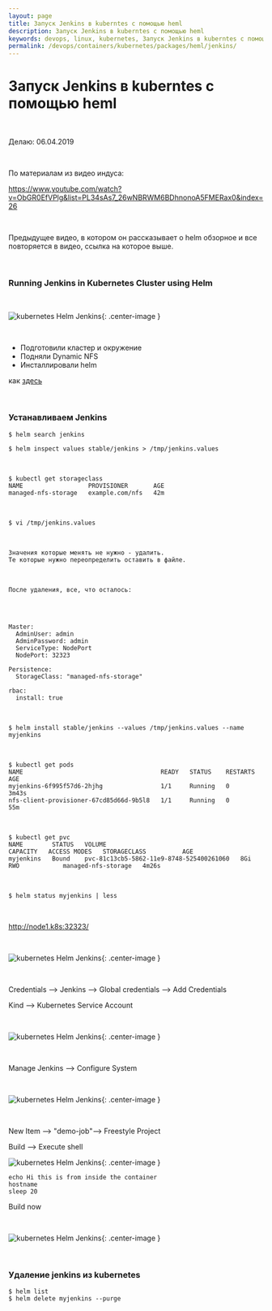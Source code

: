 ```yaml
---
layout: page
title: Запуск Jenkins в kuberntes с помощью heml
description: Запуск Jenkins в kuberntes с помощью heml
keywords: devops, linux, kubernetes, Запуск Jenkins в kuberntes с помощью heml
permalink: /devops/containers/kubernetes/packages/heml/jenkins/
---
```


# Запуск Jenkins в kuberntes с помощью heml

<br/>

Делаю: 06.04.2019

<br/>

По материалам из видео индуса:

https://www.youtube.com/watch?v=ObGR0EfVPlg&list=PL34sAs7_26wNBRWM6BDhnonoA5FMERax0&index=26

<br/>

Предыдущее видео, в котором он рассказывает о helm обзорное и все повторяется в видео, ссылка на которое выше.

<br/>

### Running Jenkins in Kubernetes Cluster using Helm

<br/>

![kubernetes Helm Jenkins](/img/devops/containers/kubernetes/kubeadm/helm/helm-jenkins1.png 'kubernetes Helm Jenkins'){: .center-image }

<br/>

-   Подготовили кластер и окружение
-   Подняли Dynamic NFS
-   Инсталлировали helm

как <a href="/devops/containers/kubernetes/packages/heml2/install/">здесь</a>

<br/>

### Устанавливаем Jenkins

    $ helm search jenkins

    $ helm inspect values stable/jenkins > /tmp/jenkins.values

<br/>

    $ kubectl get storageclass
    NAME                  PROVISIONER       AGE
    managed-nfs-storage   example.com/nfs   42m

<br/>

    $ vi /tmp/jenkins.values

<br/>

    Значения которые менять не нужно - удалить.
    Те которые нужно переопределить оставить в файле.

<br/>

    После удаления, все, что осталось:

<br/>

```

Master:
  AdminUser: admin
  AdminPassword: admin
  ServiceType: NodePort
  NodePort: 32323

Persistence:
  StorageClass: "managed-nfs-storage"

rbac:
  install: true

```

<br/>

    $ helm install stable/jenkins --values /tmp/jenkins.values --name myjenkins

<br/>

    $ kubectl get pods
    NAME                                      READY   STATUS    RESTARTS   AGE
    myjenkins-6f995f57d6-2hjhg                1/1     Running   0          3m43s
    nfs-client-provisioner-67cd85d66d-9b5l8   1/1     Running   0          55m

<br/>

    $ kubectl get pvc
    NAME        STATUS   VOLUME                                     CAPACITY   ACCESS MODES   STORAGECLASS          AGE
    myjenkins   Bound    pvc-81c13cb5-5862-11e9-8748-525400261060   8Gi        RWO            managed-nfs-storage   4m26s

<br/>

    $ helm status myjenkins | less

<br/>

http://node1.k8s:32323/

<br/>

![kubernetes Helm Jenkins](/img/devops/containers/kubernetes/kubeadm/helm/helm-jenkins2.png 'kubernetes Helm Jenkins'){: .center-image }

<br/>

Credentials --> Jenkins --> Global credentials --> Add Credentials

Kind --> Kubernetes Service Account

<br/>

![kubernetes Helm Jenkins](/img/devops/containers/kubernetes/kubeadm/helm/helm-jenkins3.png 'kubernetes Helm Jenkins'){: .center-image }

<br/>

Manage Jenkins --> Configure System

<br/>

![kubernetes Helm Jenkins](/img/devops/containers/kubernetes/kubeadm/helm/helm-jenkins4.png 'kubernetes Helm Jenkins'){: .center-image }

<br/>

New Item --> "demo-job"--> Freestyle Project

Build --> Execute shell

![kubernetes Helm Jenkins](/img/devops/containers/kubernetes/kubeadm/helm/helm-jenkins5.png 'kubernetes Helm Jenkins'){: .center-image }

```
echo Hi this is from inside the container
hostname
sleep 20
```

Build now

<br/>

![kubernetes Helm Jenkins](/img/devops/containers/kubernetes/kubeadm/helm/helm-jenkins6.png 'kubernetes Helm Jenkins'){: .center-image }

<br/>

### Удаление jenkins из kubernetes

    $ helm list
    $ helm delete myjenkins --purge
